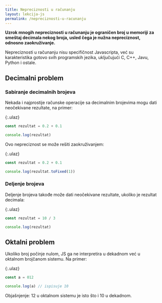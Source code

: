 ```yaml
---
title: Nepreciznosti u računanju
layout: lekcija-js
permalink: /nepreciznosti-u-racunanju
---
```


**Uzrok mnogih nepreciznosti u računanju je ograničen broj u memoriji za smeštaj decimala nekog broja, usled čega je nužna nepreciznost, odnosno zaokruživanje.**

Nepreciznosti u računanju nisu specifičnost Javascripta, već su karakteristika gotovo svih programskih jezika, uključujući C, C++, Javu, Python i ostale. 

## Decimalni problem

### Sabiranje decimalnih brojeva

Nekada i najprostije računske operacije sa decimalnim brojevima mogu dati neočekivane rezultate, na primer:

{:.ulaz}
```js
const rezultat = 0.2 + 0.1

console.log(rezultat)
```

Ovo nepreciznost se može rešiti zaokruživanjem:

{:.ulaz}
```js
const rezultat = 0.2 + 0.1

console.log(rezultat.toFixed(1))
```

### Deljenje brojeva

Deljenje brojeva takođe može dati neočekivane rezultate, ukoliko je rezultat decimala:

{:.ulaz}
```js
const rezultat = 10 / 3

console.log(rezultat)
```

## Oktalni problem

Ukoliko broj počinje nulom, JS ga ne interpretira u dekadnom već u oktalnom brojčanom sistemu. Na primer:

{:.ulaz}
```js
const a = 012

console.log(a) // ispisuje 10
```

Objašnjenje: 12 u oktalnom sistemu je isto što i 10 u dekadnom.